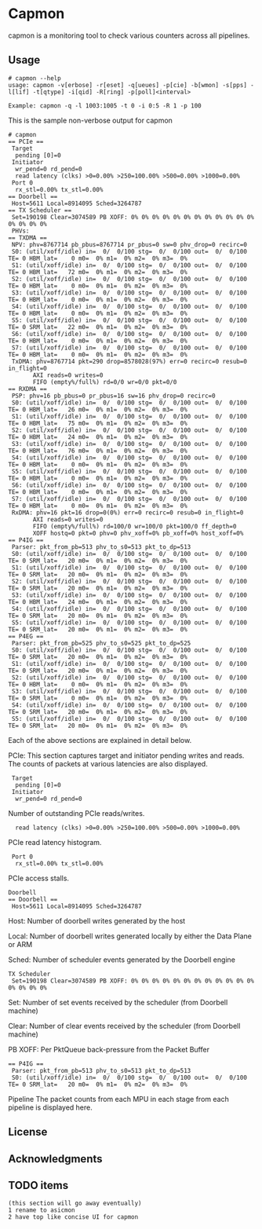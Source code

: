 # Capmon 
capmon is a monitoring tool to check various counters across all pipelines.


## Usage 
```
# capmon --help
usage: capmon -v[erbose] -r[eset] -q[ueues] -p[cie] -b[wmon] -s[pps] -l[lif] -t[qtype] -i[qid] -R[ring] -p[poll]<interval>

Example: capmon -q -l 1003:1005 -t 0 -i 0:5 -R 1 -p 100
```

This is the sample non-verbose output for capmon
```
# capmon
== PCIe ==
 Target
  pending [0]=0
 Initiator
  wr_pend=0 rd_pend=0
  read latency (clks) >0=0.00% >250=100.00% >500=0.00% >1000=0.00%
 Port 0
  rx_stl=0.00% tx_stl=0.00%
== Doorbell ==
 Host=5611 Local=8914095 Sched=3264787
== TX Scheduler ==
 Set=190198 Clear=3074589 PB XOFF: 0% 0% 0% 0% 0% 0% 0% 0% 0% 0% 0% 0% 0% 0% 0% 0%
 PHVs:
== TXDMA ==
 NPV: phv=8767714 pb_pbus=8767714 pr_pbus=0 sw=0 phv_drop=0 recirc=0
 S0: (util/xoff/idle) in=  0/  0/100 stg=  0/  0/100 out=  0/  0/100 TE= 0 HBM_lat=    0 m0=  0% m1=  0% m2=  0% m3=  0%
 S1: (util/xoff/idle) in=  0/  0/100 stg=  0/  0/100 out=  0/  0/100 TE= 0 HBM_lat=   72 m0=  0% m1=  0% m2=  0% m3=  0%
 S2: (util/xoff/idle) in=  0/  0/100 stg=  0/  0/100 out=  0/  0/100 TE= 0 HBM_lat=    0 m0=  0% m1=  0% m2=  0% m3=  0%
 S3: (util/xoff/idle) in=  0/  0/100 stg=  0/  0/100 out=  0/  0/100 TE= 0 HBM_lat=    0 m0=  0% m1=  0% m2=  0% m3=  0%
 S4: (util/xoff/idle) in=  0/  0/100 stg=  0/  0/100 out=  0/  0/100 TE= 0 HBM_lat=    0 m0=  0% m1=  0% m2=  0% m3=  0%
 S5: (util/xoff/idle) in=  0/  0/100 stg=  0/  0/100 out=  0/  0/100 TE= 0 SRM_lat=   22 m0=  0% m1=  0% m2=  0% m3=  0%
 S6: (util/xoff/idle) in=  0/  0/100 stg=  0/  0/100 out=  0/  0/100 TE= 0 HBM_lat=    0 m0=  0% m1=  0% m2=  0% m3=  0%
 S7: (util/xoff/idle) in=  0/  0/100 stg=  0/  0/100 out=  0/  0/100 TE= 0 HBM_lat=    0 m0=  0% m1=  0% m2=  0% m3=  0%
 TxDMA: phv=8767714 pkt=290 drop=8578028(97%) err=0 recirc=0 resub=0 in_flight=0
       AXI reads=0 writes=0
       FIFO (empty%/full%) rd=0/0 wr=0/0 pkt=0/0
== RXDMA ==
 PSP: phv=16 pb_pbus=0 pr_pbus=16 sw=16 phv_drop=0 recirc=0
 S0: (util/xoff/idle) in=  0/  0/100 stg=  0/  0/100 out=  0/  0/100 TE= 0 HBM_lat=   26 m0=  0% m1=  0% m2=  0% m3=  0%
 S1: (util/xoff/idle) in=  0/  0/100 stg=  0/  0/100 out=  0/  0/100 TE= 0 HBM_lat=   75 m0=  0% m1=  0% m2=  0% m3=  0%
 S2: (util/xoff/idle) in=  0/  0/100 stg=  0/  0/100 out=  0/  0/100 TE= 0 HBM_lat=   24 m0=  0% m1=  0% m2=  0% m3=  0%
 S3: (util/xoff/idle) in=  0/  0/100 stg=  0/  0/100 out=  0/  0/100 TE= 0 HBM_lat=   76 m0=  0% m1=  0% m2=  0% m3=  0%
 S4: (util/xoff/idle) in=  0/  0/100 stg=  0/  0/100 out=  0/  0/100 TE= 0 HBM_lat=    0 m0=  0% m1=  0% m2=  0% m3=  0%
 S5: (util/xoff/idle) in=  0/  0/100 stg=  0/  0/100 out=  0/  0/100 TE= 0 HBM_lat=    0 m0=  0% m1=  0% m2=  0% m3=  0%
 S6: (util/xoff/idle) in=  0/  0/100 stg=  0/  0/100 out=  0/  0/100 TE= 0 HBM_lat=    0 m0=  0% m1=  0% m2=  0% m3=  0%
 S7: (util/xoff/idle) in=  0/  0/100 stg=  0/  0/100 out=  0/  0/100 TE= 0 HBM_lat=    0 m0=  0% m1=  0% m2=  0% m3=  0%
 RxDMA: phv=16 pkt=16 drop=0(0%) err=0 recirc=0 resub=0 in_flight=0
       AXI reads=0 writes=0
       FIFO (empty%/full%) rd=100/0 wr=100/0 pkt=100/0 ff_depth=0
       XOFF hostq=0 pkt=0 phv=0 phv_xoff=0% pb_xoff=0% host_xoff=0%
== P4IG ==
 Parser: pkt_from_pb=513 phv_to_s0=513 pkt_to_dp=513
 S0: (util/xoff/idle) in=  0/  0/100 stg=  0/  0/100 out=  0/  0/100 TE= 0 SRM_lat=   20 m0=  0% m1=  0% m2=  0% m3=  0%
 S1: (util/xoff/idle) in=  0/  0/100 stg=  0/  0/100 out=  0/  0/100 TE= 0 SRM_lat=   20 m0=  0% m1=  0% m2=  0% m3=  0%
 S2: (util/xoff/idle) in=  0/  0/100 stg=  0/  0/100 out=  0/  0/100 TE= 0 SRM_lat=   20 m0=  0% m1=  0% m2=  0% m3=  0%
 S3: (util/xoff/idle) in=  0/  0/100 stg=  0/  0/100 out=  0/  0/100 TE= 0 HBM_lat=   24 m0=  0% m1=  0% m2=  0% m3=  0%
 S4: (util/xoff/idle) in=  0/  0/100 stg=  0/  0/100 out=  0/  0/100 TE= 0 SRM_lat=   20 m0=  0% m1=  0% m2=  0% m3=  0%
 S5: (util/xoff/idle) in=  0/  0/100 stg=  0/  0/100 out=  0/  0/100 TE= 0 SRM_lat=   20 m0=  0% m1=  0% m2=  0% m3=  0%
== P4EG ==
 Parser: pkt_from_pb=525 phv_to_s0=525 pkt_to_dp=525
 S0: (util/xoff/idle) in=  0/  0/100 stg=  0/  0/100 out=  0/  0/100 TE= 0 SRM_lat=   20 m0=  0% m1=  0% m2=  0% m3=  0%
 S1: (util/xoff/idle) in=  0/  0/100 stg=  0/  0/100 out=  0/  0/100 TE= 0 SRM_lat=   20 m0=  0% m1=  0% m2=  0% m3=  0%
 S2: (util/xoff/idle) in=  0/  0/100 stg=  0/  0/100 out=  0/  0/100 TE= 0 HBM_lat=    0 m0=  0% m1=  0% m2=  0% m3=  0%
 S3: (util/xoff/idle) in=  0/  0/100 stg=  0/  0/100 out=  0/  0/100 TE= 0 SRM_lat=    0 m0=  0% m1=  0% m2=  0% m3=  0%
 S4: (util/xoff/idle) in=  0/  0/100 stg=  0/  0/100 out=  0/  0/100 TE= 0 SRM_lat=   20 m0=  0% m1=  0% m2=  0% m3=  0%
 S5: (util/xoff/idle) in=  0/  0/100 stg=  0/  0/100 out=  0/  0/100 TE= 0 SRM_lat=   20 m0=  0% m1=  0% m2=  0% m3=  0%

```

Each of the above sections are explained in detail below.

PCIe:
This section captures target and initiator pending writes and reads.
The counts of packets at various latencies are also displayed.

```
 Target
  pending [0]=0
 Initiator
  wr_pend=0 rd_pend=0
```
Number of outstanding PCIe reads/writes.

```
  read latency (clks) >0=0.00% >250=100.00% >500=0.00% >1000=0.00%
```
PCIe read latency histogram.

```
 Port 0
  rx_stl=0.00% tx_stl=0.00%
```
PCIe access stalls.



```
Doorbell
== Doorbell ==
 Host=5611 Local=8914095 Sched=3264787
```
Host: Number of doorbell writes generated by the host

Local: Number of doorbell writes generated locally by either the Data Plane or ARM

Sched: Number of scheduler events generated by the Doorbell engine

```
TX Scheduler
 Set=190198 Clear=3074589 PB XOFF: 0% 0% 0% 0% 0% 0% 0% 0% 0% 0% 0% 0% 0% 0% 0% 0%
```
Set: Number of set events received by the scheduler (from Doorbell machine)

Clear: Number of clear events received by the scheduler (from Doorbell machine)

PB XOFF: Per PktQueue back-pressure from the Packet Buffer


```
== P4IG ==
 Parser: pkt_from_pb=513 phv_to_s0=513 pkt_to_dp=513
 S0: (util/xoff/idle) in=  0/  0/100 stg=  0/  0/100 out=  0/  0/100 TE= 0 SRM_lat=   20 m0=  0% m1=  0% m2=  0% m3=  0%
```
Pipeline
The packet counts from each MPU in each stage from each pipeline is displayed
here.

## License


## Acknowledgments


## TODO items 
    (this section will go away eventually)
    1 rename to asicmon
    2 have top like concise UI for capmon

